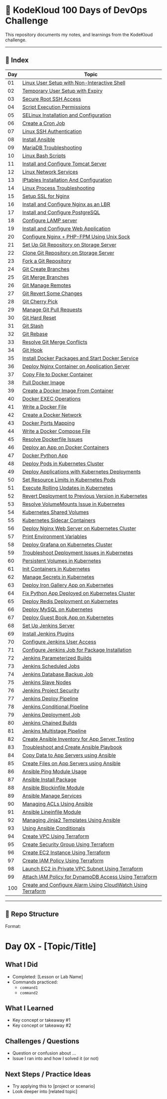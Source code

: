 # 🚀 KodeKloud 100 Days of DevOps Challenge

This repository documents my notes, and learnings from the KodeKloud challenge.

---

## 📅 Index

| Day  | Topic                                                      |
|-------|------------------------------------------------------------|
| 01    | [Linux User Setup with Non-Interactive Shell](day-01-linux-user-setup-non-interactive-shell.md) |
| 02    | [Temporary User Setup with Expiry](day-02-temporary-user-setup-with-expiry.md)           |
| 03    | [Secure Root SSH Access](day-03-secure-root-ssh-access.md)                               |
| 04    | [Script Execution Permissions](day-04-script-execution-permissions.md)                   |
| 05    | [SELinux Installation and Configuration](day-05-selinux-installation-and-configuration.md) |
| 06    | [Create a Cron Job](day-06-create-a-cron-job.md)                                         |
| 07    | [Linux SSH Authentication](day-07-linux-ssh-authentication.md)                           |
| 08    | [Install Ansible](day-08-install-ansible.md)                                             |
| 09    | [MariaDB Troubleshooting](day-09-mariadb-troubleshooting.md)                             |
| 10    | [Linux Bash Scripts](day-10-linux-bash-scripts.md)                                       |
| 11    | [Install and Configure Tomcat Server](day-11-install-and-configure-tomcat-server.md)     |
| 12    | [Linux Network Services](day-12-linux-network-services.md)                               |
| 13    | [IPtables Installation And Configuration](day-13-iptables-installation-and-configuration.md) |
| 14    | [Linux Process Troubleshooting](day-14-linux-process-troubleshooting.md)                 |
| 15    | [Setup SSL for Nginx](day-15-setup-ssl-for-nginx.md)                                     |
| 16    | [Install and Configure Nginx as an LBR](day-16-install-and-configure-nginx-as-an-lbr.md) |
| 17    | [Install and Configure PostgreSQL](day-17-install-and-configure-postgresql.md)           |
| 18    | [Configure LAMP server](day-18-configure-lamp-server.md)                                 |
| 19    | [Install and Configure Web Application](day-19-install-and-configure-web-application.md) |
| 20    | [Configure Nginx + PHP-FPM Using Unix Sock](day-20-configure-nginx-php-fpm-using-unix-sock.md) |
| 21    | [Set Up Git Repository on Storage Server](day-21-set-up-git-repository-on-storage-server.md) |
| 22    | [Clone Git Repository on Storage Server](day-22-clone-git-repository-on-storage-server.md) |
| 23    | [Fork a Git Repository](day-23-fork-a-git-repository.md)                                 |
| 24    | [Git Create Branches](day-24-git-create-branches.md)                                     |
| 25    | [Git Merge Branches](day-25-git-merge-branches.md)                                       |
| 26    | [Git Manage Remotes](day-26-git-manage-remotes.md)                                       |
| 27    | [Git Revert Some Changes](day-27-git-revert-some-changes.md)                             |
| 28    | [Git Cherry Pick](day-28-git-cherry-pick.md)                                             |
| 29    | [Manage Git Pull Requests](day-29-manage-git-pull-requests.md)                           |
| 30    | [Git Hard Reset](day-30-git-hard-reset.md)                                               |
| 31    | [Git Stash](day-31-git-stash.md)                                                         |
| 32    | [Git Rebase](day-32-git-rebase.md)                                                       |
| 33    | [Resolve Git Merge Conflicts](day-33-resolve-git-merge-conflicts.md)                     |
| 34    | [Git Hook](day-34-git-hook.md)                                                           |
| 35    | [Install Docker Packages and Start Docker Service](day-35-install-docker-packages-and-start-docker-service.md) |
| 36    | [Deploy Nginx Container on Application Server](day-36-deploy-nginx-container-on-application-server.md) |
| 37    | [Copy File to Docker Container](day-37-copy-file-to-docker-container.md)                 |
| 38    | [Pull Docker Image](day-38-pull-docker-image.md)                                         |
| 39    | [Create a Docker Image From Container](day-39-create-a-docker-image-from-container.md)   |
| 40    | [Docker EXEC Operations](day-40-docker-exec-operations.md)                               |
| 41    | [Write a Docker File](day-41-write-a-docker-file.md)                                     |
| 42    | [Create a Docker Network](day-42-create-a-docker-network.md)                             |
| 43    | [Docker Ports Mapping](day-43-docker-ports-mapping.md)                                   |
| 44    | [Write a Docker Compose File](day-44-write-a-docker-compose-file.md)                     |
| 45    | [Resolve Dockerfile Issues](day-45-resolve-dockerfile-issues.md)                         |
| 46    | [Deploy an App on Docker Containers](day-46-deploy-an-app-on-docker-containers.md)       |
| 47    | [Docker Python App](day-47-docker-python-app.md)                                         |
| 48    | [Deploy Pods in Kubernetes Cluster](day-48-deploy-pods-in-kubernetes-cluster.md)         |
| 49    | [Deploy Applications with Kubernetes Deployments](day-49-deploy-applications-with-kubernetes-deployments.md) |
| 50    | [Set Resource Limits in Kubernetes Pods](day-50-set-resource-limits-in-kubernetes-pods.md) |
| 51    | [Execute Rolling Updates in Kubernetes](day-51-execute-rolling-updates-in-kubernetes.md) |
| 52    | [Revert Deployment to Previous Version in Kubernetes](day-52-revert-deployment-to-previous-version-in-kubernetes.md) |
| 53    | [Resolve VolumeMounts Issue in Kubernetes](day-53-resolve-volumemounts-issue-in-kubernetes.md) |
| 54    | [Kubernetes Shared Volumes](day-54-kubernetes-shared-volumes.md)                         |
| 55    | [Kubernetes Sidecar Containers](day-55-kubernetes-sidecar-containers.md)                 |
| 56    | [Deploy Nginx Web Server on Kubernetes Cluster](day-56-deploy-nginx-web-server-on-kubernetes-cluster.md) |
| 57    | [Print Environment Variables](day-57-print-environment-variables.md)                     |
| 58    | [Deploy Grafana on Kubernetes Cluster](day-58-deploy-grafana-on-kubernetes-cluster.md)  |
| 59    | [Troubleshoot Deployment Issues in Kubernetes](day-59-troubleshoot-deployment-issues-in-kubernetes.md) |
| 60    | [Persistent Volumes in Kubernetes](day-60-persistent-volumes-in-kubernetes.md)           |
| 61    | [Init Containers in Kubernetes](day-61-init-containers-in-kubernetes.md)                 |
| 62    | [Manage Secrets in Kubernetes](day-62-manage-secrets-in-kubernetes.md)                   |
| 63    | [Deploy Iron Gallery App on Kubernetes](day-63-deploy-iron-gallery-app-on-kubernetes.md) |
| 64    | [Fix Python App Deployed on Kubernetes Cluster](day-64-fix-python-app-deployed-on-kubernetes-cluster.md) |
| 65    | [Deploy Redis Deployment on Kubernetes](day-65-deploy-redis-deployment-on-kubernetes.md) |
| 66    | [Deploy MySQL on Kubernetes](day-66-deploy-mysql-on-kubernetes.md)                       |
| 67    | [Deploy Guest Book App on Kubernetes](day-67-deploy-guest-book-app-on-kubernetes.md)     |
| 68    | [Set Up Jenkins Server](day-68-set-up-jenkins-server.md)                                 |
| 69    | [Install Jenkins Plugins](day-69-install-jenkins-plugins.md)                            |
| 70    | [Configure Jenkins User Access](day-70-configure-jenkins-user-access.md)                 |
| 71    | [Configure Jenkins Job for Package Installation](day-71-configure-jenkins-job-for-package-installation.md) |
| 72    | [Jenkins Parameterized Builds](day-72-jenkins-parameterized-builds.md)                   |
| 73    | [Jenkins Scheduled Jobs](day-73-jenkins-scheduled-jobs.md)                              |
| 74    | [Jenkins Database Backup Job](day-74-jenkins-database-backup-job.md)                    |
| 75    | [Jenkins Slave Nodes](day-75-jenkins-slave-nodes.md)                                    |
| 76    | [Jenkins Project Security](day-76-jenkins-project-security.md)                          |
| 77    | [Jenkins Deploy Pipeline](day-77-jenkins-deploy-pipeline.md)                            |
| 78    | [Jenkins Conditional Pipeline](day-78-jenkins-conditional-pipeline.md)                  |
| 79    | [Jenkins Deployment Job](day-79-jenkins-deployment-job.md)                              |
| 80    | [Jenkins Chained Builds](day-80-jenkins-chained-builds.md)                              |
| 81    | [Jenkins Multistage Pipeline](day-81-jenkins-multistage-pipeline.md)                    |
| 82    | [Create Ansible Inventory for App Server Testing](day-82-create-ansible-inventory-for-app-server-testing.md) |
| 83    | [Troubleshoot and Create Ansible Playbook](day-83-troubleshoot-and-create-ansible-playbook.md) |
| 84    | [Copy Data to App Servers using Ansible](day-84-copy-data-to-app-servers-using-ansible.md) |
| 85    | [Create Files on App Servers using Ansible](day-85-create-files-on-app-servers-using-ansible.md) |
| 86    | [Ansible Ping Module Usage](day-86-ansible-ping-module-usage.md)                        |
| 87    | [Ansible Install Package](day-87-ansible-install-package.md)                            |
| 88    | [Ansible Blockinfile Module](day-88-ansible-blockinfile-module.md)                      |
| 89    | [Ansible Manage Services](day-89-ansible-manage-services.md)                            |
| 90    | [Managing ACLs Using Ansible](day-90-managing-acls-using-ansible.md)                    |
| 91    | [Ansible Lineinfile Module](day-91-ansible-lineinfile-module.md)                        |
| 92    | [Managing Jinja2 Templates Using Ansible](day-92-managing-jinja2-templates-using-ansible.md) |
| 93    | [Using Ansible Conditionals](day-93-using-ansible-conditionals.md)                      |
| 94    | [Create VPC Using Terraform](day-94-create-vpc-using-terraform.md)                      |
| 95    | [Create Security Group Using Terraform](day-95-create-security-group-using-terraform.md) |
| 96    | [Create EC2 Instance Using Terraform](day-96-create-ec2-instance-using-terraform.md)   |
| 97    | [Create IAM Policy Using Terraform](day-97-create-iam-policy-using-terraform.md)       |
| 98    | [Launch EC2 in Private VPC Subnet Using Terraform](day-98-launch-ec2-in-private-vpc-subnet-using-terraform.md) |
| 99    | [Attach IAM Policy for DynamoDB Access Using Terraform](day-99-attach-iam-policy-for-dynamodb-access-using-terraform.md) |
| 100   | [Create and Configure Alarm Using CloudWatch Using Terraform](day-100-create-and-configure-alarm-using-cloudwatch-using-terraform.md) |

---

## 📂 Repo Structure



Format:
# Day 0X - [Topic/Title]

## What I Did
- Completed: [Lesson or Lab Name]
- Commands practiced:
  - `command1`
  - `command2`

## What I Learned
- Key concept or takeaway #1
- Key concept or takeaway #2

## Challenges / Questions
- Question or confusion about ...
- Issue I ran into and how I solved it (or not)

## Next Steps / Practice Ideas
- Try applying this to [project or scenario]
- Look deeper into [related topic]
